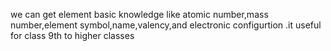 we can get element basic knowledge like atomic number,mass number,element symbol,name,valency,and electronic configurtion .it useful for class 9th to higher classes 
